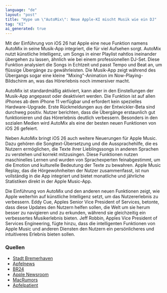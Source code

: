```yaml
---
language: "de"
layout: "post"
title: "Hype um \"AutoMix\": Neue Apple-KI mischt Musik wie ein DJ"
tag: "KI"
ai_generated: true
---
```


Mit der Einführung von iOS 26 hat Apple eine neue Funktion namens AutoMix in seine Musik-App integriert, die für viel Aufsehen sorgt. AutoMix nutzt künstliche Intelligenz, um Songs in einer Playlist nahtlos ineinander übergehen zu lassen, ähnlich wie bei einem professionellen DJ-Set. Diese Funktion analysiert die Songs in Echtzeit und passt Tempo und Beat an, um flüssige Übergänge zu gewährleisten. Die Musik-App zeigt während des Übergangs sogar eine kleine "Mixing"-Animation im Now-Playing-Bildschirm an, was das Hörerlebnis noch immersiver macht.

<!--more-->

AutoMix ist standardmäßig aktiviert, kann aber in den Einstellungen der Musik-App angepasst oder deaktiviert werden. Die Funktion ist auf allen iPhones ab dem iPhone 11 verfügbar und erfordert kein spezielles Hardware-Upgrade. Erste Rückmeldungen aus der Entwickler-Beta sind durchweg positiv. Nutzer berichten, dass die Übergänge erstaunlich gut funktionieren und das Hörerlebnis deutlich verbessern. Besonders in den sozialen Medien wird AutoMix als eine der besten neuen Funktionen von iOS 26 gefeiert.

Neben AutoMix bringt iOS 26 auch weitere Neuerungen für Apple Music. Dazu gehören die Songtext-Übersetzung und die Aussprachehilfe, die es Nutzern ermöglichen, die Texte ihrer Lieblingssongs in anderen Sprachen zu verstehen und korrekt mitzusingen. Diese Funktionen nutzen maschinelles Lernen und wurden von Sprachexperten feinabgestimmt, um die Emotion und kulturelle Bedeutung der Texte zu bewahren. Apple Music Replay, das die Hörgewohnheiten der Nutzer zusammenfasst, ist nun vollständig in die App integriert und bietet monatliche und jährliche Statistiken direkt in der Apple Music-App.

Die Einführung von AutoMix und den anderen neuen Funktionen zeigt, wie Apple weiterhin auf künstliche Intelligenz setzt, um das Nutzererlebnis zu verbessern. Eddy Cue, Apples Senior Vice President of Services, betonte, dass diese Updates den Nutzern helfen sollen, die Welt um sie herum besser zu navigieren und zu erkunden, während sie gleichzeitig ein verbessertes Musikerlebnis bieten. Jeff Robbin, Apples Vice President of Services Engineering, fügte hinzu, dass die intelligenten Funktionen von Apple Music und anderen Diensten den Nutzern ein persönlicheres und intuitiveres Erlebnis bieten sollen.

### Quellen
- [Stadt Bremerhaven](https://stadt-bremerhaven.de/ios-26-apple-music-bekommt-dj-feeling-mit-automix/)
- [Apfelnews](https://www.apfelnews.de/2025/06/13/automix-in-ios-26-ergaenzt-apple-music-um-songuebergaenge-wie-bei-einem-dj/)
- [BR24](https://www.br.de/nachrichten/netzwelt/hype-um-automix-neue-apple-ki-mischt-musik-wie-ein-dj,Uow0MbF)
- [Apple Newsroom](https://www.apple.com/newsroom/2025/06/apple-services-deliver-powerful-features-and-intelligent-updates-to-users-this-fall/)
- [MacRumors](https://www.macrumors.com/2025/06/12/ios-26-automix-apple-music/)
- [Apfelpatient](https://www.apfelpatient.de/news/apple-music-bekommt-dj-feeling-mit-automix-feature)
